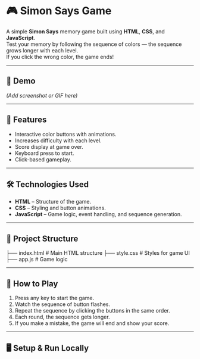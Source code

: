 # 🎮 Simon Says Game

A simple **Simon Says** memory game built using **HTML**, **CSS**, and **JavaScript**.  
Test your memory by following the sequence of colors — the sequence grows longer with each level.  
If you click the wrong color, the game ends!

---

## 📸 Demo
*(Add screenshot or GIF here)*

---

## 🚀 Features
- Interactive color buttons with animations.
- Increases difficulty with each level.
- Score display at game over.
- Keyboard press to start.
- Click-based gameplay.

---

## 🛠️ Technologies Used
- **HTML** – Structure of the game.
- **CSS** – Styling and button animations.
- **JavaScript** – Game logic, event handling, and sequence generation.

---

## 📂 Project Structure
├── index.html # Main HTML structure
├── style.css # Styles for game UI
├── app.js # Game logic


---

## 🎯 How to Play
1. Press any key to start the game.
2. Watch the sequence of button flashes.
3. Repeat the sequence by clicking the buttons in the same order.
4. Each round, the sequence gets longer.
5. If you make a mistake, the game will end and show your score.

---

## 🖥️ Setup & Run Locally
